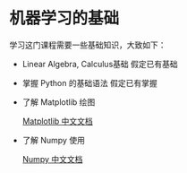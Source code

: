 # 机器学习的基础

学习这门课程需要一些基础知识，大致如下：

- Linear Algebra, Calculus基础
  假定已有基础
- 掌握 Python 的基础语法
  假定已有掌握
  
- 了解 Matplotlib 绘图

  [Matplotlib 中文文档][1]
  
- 了解 Numpy 使用

  [Numpy 中文文档][2]
  
 [1]: https://www.matplotlib.org.cn
 [2]: https://www.numpy.org.cn
